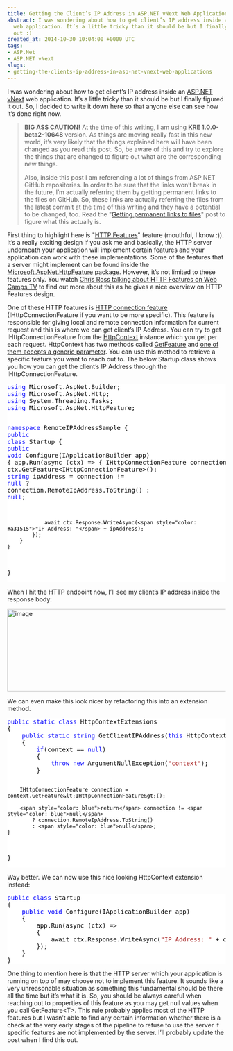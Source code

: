 ```yaml
---
title: Getting the Client’s IP Address in ASP.NET vNext Web Applications
abstract: I was wondering about how to get client’s IP address inside an ASP.NET vNext
  web application. It’s a little tricky than it should be but I finally figured it
  out :)
created_at: 2014-10-30 10:04:00 +0000 UTC
tags:
- ASP.Net
- ASP.NET vNext
slugs:
- getting-the-clients-ip-address-in-asp-net-vnext-web-applications
---
```


<p>I was wondering about how to get client’s IP address inside an <a href="http://www.tugberkugurlu.com/archive/getting-started-with-asp-net-vnext-by-setting-up-the-environment-from-scratch">ASP.NET vNext</a> web application. It’s a little tricky than it should be but I finally figured it out. So, I decided to write it down here so that anyone else can see how it’s done right now.</p> <blockquote> <p><strong>BIG ASS CAUTION!</strong> At the time of this writing, I am using <strong>KRE 1.0.0-beta2-10648</strong> version. As things are moving really fast in this new world, it’s very likely that the things explained here will have been changed as you read this post. So, be aware of this and try to explore the things that are changed to figure out what are the corresponding new things.  <p>Also, inside this post I am referencing a lot of things from ASP.NET GitHub repositories. In order to be sure that the links won’t break in the future, I’m actually referring them by getting permanent links to the files on GitHub. So, these links are actually referring the files from the latest commit at the time of this writing and they have a potential to be changed, too. Read the "<a href="https://help.github.com/articles/getting-permanent-links-to-files/">Getting permanent links to files</a>" post to figure what this actually is.</p></blockquote> <p>First thing to highlight here is "<a href="https://github.com/aspnet/HttpAbstractions/tree/dev/src/Microsoft.AspNet.FeatureModel">HTTP Features</a>" feature (mouthful, I know :)). It’s a really exciting design if you ask me and basically, the HTTP server underneath your application will implement certain features and your application can work with these implementations. Some of the features that a server might implement can be found inside the <a href="https://github.com/aspnet/HttpAbstractions/tree/dev/src/Microsoft.AspNet.HttpFeature">Microsoft.AspNet.HttpFeature</a> package. However, it’s not limited to these features only. You watch <a href="http://channel9.msdn.com/Shows/Web+Camps+TV/ASP-NET-vNext-with-Chris-Ross">Chris Ross talking about HTTP Features on Web Camps TV</a> to find out more about this as he gives a nice overview on HTTP Features design.</p> <p>One of these HTTP features is <a href="https://github.com/aspnet/HttpAbstractions/blob/fee220569aa108078ab0e231080724eb74ec8b2d/src/Microsoft.AspNet.HttpFeature/IHttpConnectionFeature.cs">HTTP connection feature</a> (IHttpConnectionFeature if you want to be more specific). This feature is responsible for giving local and remote connection information for current request and this is where we can get client’s IP Address. You can try to get IHttpConnectionFeature from the <a href="https://github.com/aspnet/HttpAbstractions/blob/fee220569aa108078ab0e231080724eb74ec8b2d/src/Microsoft.AspNet.Http/HttpContext.cs">HttpContext</a> instance which you get per each request. HttpContext has two methods called <a href="https://github.com/aspnet/HttpAbstractions/blob/fee220569aa108078ab0e231080724eb74ec8b2d/src/Microsoft.AspNet.Http/HttpContext.cs#L41">GetFeature</a> and <a href="https://github.com/aspnet/HttpAbstractions/blob/fee220569aa108078ab0e231080724eb74ec8b2d/src/Microsoft.AspNet.Http/HttpContext.cs#L45-L48">one of them accepts a generic parameter</a>. You can use this method to retrieve a specific feature you want to reach out to. The below Startup class shows you how you can get the client’s IP Address through the IHttpConnectionFeature.</p> <div class="code-wrapper border-shadow-1"> <div style="color: black; background-color: white"><pre><span style="color: blue">using</span> Microsoft.AspNet.Builder;
<span style="color: blue">using</span> Microsoft.AspNet.Http;
<span style="color: blue">using</span> System.Threading.Tasks;
<span style="color: blue">using</span> Microsoft.AspNet.HttpFeature;

<span style="color: blue">namespace</span> RemoteIPAddressSample
{
    <span style="color: blue">public</span> <span style="color: blue">class</span> Startup
    {
        <span style="color: blue">public</span> <span style="color: blue">void</span> Configure(IApplicationBuilder app)
        {
            app.Run(async (ctx) =&gt;
            {
                IHttpConnectionFeature connection = ctx.GetFeature&lt;IHttpConnectionFeature&gt;();
                <span style="color: blue">string</span> ipAddress = connection != <span style="color: blue">null</span>
                    ? connection.RemoteIpAddress.ToString()
                    : <span style="color: blue">null</span>;

                await ctx.Response.WriteAsync(<span style="color: #a31515">"IP Address: "</span> + ipAddress);
            });
        }
    }
}</pre></div></div>
<p>When I hit the HTTP endpoint now, I’ll see my client’s IP address inside the response body:</p>
<p><a href="https://tugberkugurlu.blob.core.windows.net/bloggyimages/dd7c0b7c-7aa3-41b8-9187-8ce7966930f2.png"><img title="image" style="border-left-width: 0px; border-right-width: 0px; background-image: none; border-bottom-width: 0px; padding-top: 0px; padding-left: 0px; display: inline; padding-right: 0px; border-top-width: 0px" border="0" alt="image" src="https://tugberkugurlu.blob.core.windows.net/bloggyimages/dc1f9767-7b24-4fb4-845c-1142ca9cb89f.png" width="644" height="190"></a></p>
<p>We can even make this look nicer by refactoring this into an extension method.</p>
<div class="code-wrapper border-shadow-1">
<div style="color: black; background-color: white"><pre><span style="color: blue">public</span> <span style="color: blue">static</span> <span style="color: blue">class</span> HttpContextExtensions
{
    <span style="color: blue">public</span> <span style="color: blue">static</span> <span style="color: blue">string</span> GetClientIPAddress(<span style="color: blue">this</span> HttpContext context)
    {
        <span style="color: blue">if</span>(context == <span style="color: blue">null</span>)
        {
            <span style="color: blue">throw</span> <span style="color: blue">new</span> ArgumentNullException(<span style="color: #a31515">"context"</span>);
        }

        IHttpConnectionFeature connection = context.GetFeature&lt;IHttpConnectionFeature&gt;();

        <span style="color: blue">return</span> connection != <span style="color: blue">null</span>
            ? connection.RemoteIpAddress.ToString()
            : <span style="color: blue">null</span>;
    }
}</pre></div></div>
<p>Way better. We can now use this nice looking HttpContext extension instead:</p>
<div class="code-wrapper border-shadow-1">
<div style="color: black; background-color: white"><pre><span style="color: blue">public</span> <span style="color: blue">class</span> Startup
{
    <span style="color: blue">public</span> <span style="color: blue">void</span> Configure(IApplicationBuilder app)
    {
        app.Run(async (ctx) =&gt;
        {
            await ctx.Response.WriteAsync(<span style="color: #a31515">"IP Address: "</span> + ctx.GetClientIPAddress());
        });
    }
}</pre></div></div>
<p>One thing to mention here is that the HTTP server which your application is running on top of may choose not to implement this feature. It sounds like a very unreasonable situation as something this fundamental should be there all the time but it’s what it is. So, you should be always careful when reaching out to properties of this feature as you may get null values when you call GetFeature&lt;T&gt;. This rule probably applies most of the HTTP features but I wasn’t able to find any certain information whether there is a check at the very early stages of the pipeline to refuse to use the server if specific features are not implemented by the server. I’ll probably update the post when I find this out.</p>  
